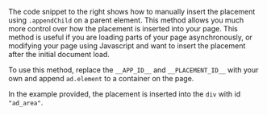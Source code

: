 The code snippet to the right shows how to manually insert the placement using ```.appendChild``` on a parent element. This method allows you much more control over how the placement is inserted into your page. This method is useful if you are loading parts of your page asynchronously, or modifying your page using Javascript and want to insert the placement after the initial document load.

To use this method, replace the ```__APP_ID__``` and ```__PLACEMENT_ID__``` with your own and append ```ad.element``` to a container on the page.

In the example provided, the placement is inserted into the ```div``` with id ```"ad_area"```.
